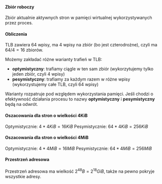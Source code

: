 #### Zbiór roboczy

Zbiór aktualnie aktywnych stron w pamięci wirtualnej wykorzystywanych przez proces.

#### Obliczenia

TLB zawiera $64$ wpisy, ma $4$ wpisy na zbiór (bo jest czterodrożne), czyli ma $64 / 4 = 16$ zbiorów.

Możemy zakładać różne warianty trafień w TLB:

- **optymistyczny**: trafiamy ciągle w ten sam zbiór (wykorzytujemy tylko jeden zbiór, czyli 4 wpisy)
- **pesymistyczny**: trafiamy za każdym razem w różne wpisy (wykorzystujemy całe TLB, czyli 64 wpisy)

Warianty rozpatruje pod względem wykorzystania pamięci. Jeśli chodzi o efektywność działania procesu to nazwy **optymistyczny** i **pesymistyczny** będą na odwrót.

#### Oszacowania dla stron o wielkości 4KiB

Optymistycznie: $4 * 4KiB = 16KiB$
Pesymistycznie: $64 * 4KiB = 256KiB$

#### Oszacowania dla stron o wielkości 4MiB

Optymistycznie: $4 * 4MiB = 16MiB$
Pesymistycznie: $64 * 4MiB = 256MiB$

#### Przestrzeń adresowa

Przestrzeń adresowa ma wielkość $2^48B = 2^18GiB$, także na pewno pokryje wszystkie adresy.
